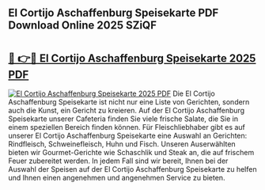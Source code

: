 ## El Cortijo Aschaffenburg Speisekarte PDF Download Online 2025 SZiQF

# <h2><a href="http://gcdcvk.nevu.top/?p=El+Cortijo+Aschaffenburg+Speisekarte">🔗 👉🔴 El Cortijo Aschaffenburg Speisekarte 2025 PDF</a></h2>

[![El Cortijo Aschaffenburg Speisekarte 2025 PDF](https://i.imgur.com/dBaPXMq.png)](http://gcdcvk.nevu.top/?p=El+Cortijo+Aschaffenburg+Speisekarte)
Die El Cortijo Aschaffenburg Speisekarte ist nicht nur eine Liste von Gerichten, sondern auch die Kunst, ein Gericht zu kreieren. Auf der El Cortijo Aschaffenburg Speisekarte unserer Cafeteria finden Sie viele frische Salate, die Sie in einem speziellen Bereich finden können. Für Fleischliebhaber gibt es auf unserer El Cortijo Aschaffenburg Speisekarte eine Auswahl an Gerichten: Rindfleisch, Schweinefleisch, Huhn und Fisch. Unseren Auserwählten bieten wir Gourmet-Gerichte wie Schaschlik und Steak an, die auf frischem Feuer zubereitet werden. In jedem Fall sind wir bereit, Ihnen bei der Auswahl der Speisen auf der El Cortijo Aschaffenburg Speisekarte zu helfen und Ihnen einen angenehmen und angenehmen Service zu bieten.
